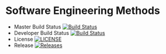 # Software Engineering Methods

- Master Build Status [![Build Status](https://travis-ci.org/caster082/Group4.svg?branch=master)](https://travis-ci.org/caster082/Group4)
- Developer Build Status [![Build Status](https://travis-ci.org/caster082/Group4.svg?branch=develop)](https://travis-ci.org/caster082/Group4)
- License [![LICENSE](https://img.shields.io/github/license/caster082/sem.svg?style=flat-square)](https://img.shields.io/github/license/caster082/Group4)
- Release [![Releases](https://img.shields.io/github/release/caster082/sem/all.svg?style=flat-square)](https://github.com/caster082/Group4/releases)
 